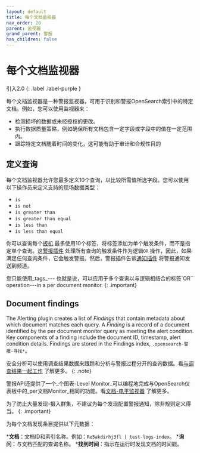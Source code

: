 ```yaml
---
layout: default
title: 每个文档监视器
nav_order: 20
parent: 监视器
grand_parent: 警报
has_children: false
---
```


# 每个文档监视器
引入2.0
{: .label .label-purple }

每个文档监视器是一种警报监视器，可用于识别和警报OpenSearch索引中的特定文档。例如，您可以使用监视器来：

- 检测损坏的数据或未经授权的更改。
- 执行数据质量策略，例如确保所有文档包含一定字段或字段中的值在一定范围内。
- 跟踪特定文档随着时间的变化，这可能有助于审计和合规性目的

## 定义查询

每个文档监视器允许您最多定义10个查询，以比较所需值所选字段。您可以使用以下操作员来定义支持的现场数据类型：

- `is` 
- `is not`
- `is greater than`
- `is greater than equal`
- `is less than`
- `is less than equal`

你可以查询每个[扳机]({{site.url}}{{site.baseurl}}/observing-your-data/alerting/triggers/) 最多使用10个标签，将标签添加为单个触发条件，而不是指定单个查询。这[警报插件]({{site.url}}{{site.baseurl}}/observing-your-data/alerting/monitors/) 处理所有查询的触发条件作为逻辑`OR` 操作，因此，如果满足任何查询条件，它会触发警报。然后，警报插件告诉[通知插件]({{site.url}}{{site.baseurl}}/observing-your-data/notifications/index/) 将警报通知发送到频道。

您只能使用_tags_--- 也就是说，可以应用于多个查询以与逻辑相结合的标签`OR`` operation---in a per document monitor.
{: .important}

## Document findings

The Alerting plugin creates a list of _Findings_ that contain metadata about which document matches each query. A _Finding_ is a record of a document identified by the per document monitor query as meeting the alert condition. Key components of a finding include the document ID, timestamp, alert condition details. Findings are stored in the Findings index, `.opensearch-警报-寻找*`。

安全分析可以使用调查结果数据来跟踪和分析与警报过程分开的查询数据。看[与调查结果一起工作]({{site.url}}{{site.baseurl}}/security-analytics/usage/findings/) 了解更多。
{: .note}

警报API还提供了一个_个图表-Level Monitor_可以编程地完成与OpenSearch仪表板中的_per文档Monitor_相同的功能。看[文档-电平监视器]({{site.url}}{{site.baseurl}}/monitoring-plugins/alerting/api/#document-level-monitors) 了解更多。

为了防止大量发现-摄入群集，不建议为每个发现配置警报通知，除非规则定义得当。
{: .important}

为每个文档发现条目提供以下元数据：

***文档**：文档ID和索引名称。例如：`Re5akdirhj3fl | test-logs-index`。
***询问**：与文档匹配的查询名称。
***找到时间**：指示在运行时发现文档的时间戳。

